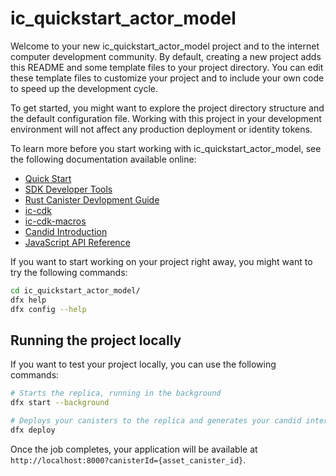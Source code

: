 # ic_quickstart_actor_model

Welcome to your new ic_quickstart_actor_model project and to the internet computer development community. By default, creating a new project adds this README and some template files to your project directory. You can edit these template files to customize your project and to include your own code to speed up the development cycle.

To get started, you might want to explore the project directory structure and the default configuration file. Working with this project in your development environment will not affect any production deployment or identity tokens.

To learn more before you start working with ic_quickstart_actor_model, see the following documentation available online:

- [Quick Start](https://smartcontracts.org/docs/quickstart/quickstart-intro.html)
- [SDK Developer Tools](https://smartcontracts.org/docs/developers-guide/sdk-guide.html)
- [Rust Canister Devlopment Guide](https://smartcontracts.org/docs/rust-guide/rust-intro.html)
- [ic-cdk](https://docs.rs/ic-cdk)
- [ic-cdk-macros](https://docs.rs/ic-cdk-macros)
- [Candid Introduction](https://smartcontracts.org/docs/candid-guide/candid-intro.html)
- [JavaScript API Reference](https://erxue-5aaaa-aaaab-qaagq-cai.raw.ic0.app)

If you want to start working on your project right away, you might want to try the following commands:

```bash
cd ic_quickstart_actor_model/
dfx help
dfx config --help
```

## Running the project locally

If you want to test your project locally, you can use the following commands:

```bash
# Starts the replica, running in the background
dfx start --background

# Deploys your canisters to the replica and generates your candid interface
dfx deploy
```

Once the job completes, your application will be available at `http://localhost:8000?canisterId={asset_canister_id}`.
